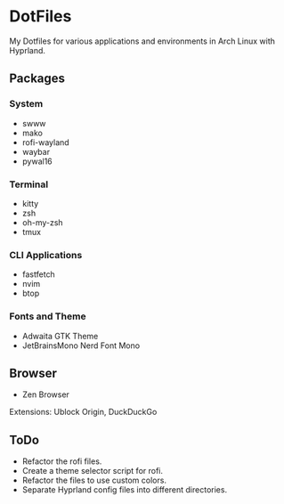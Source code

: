 # DotFiles

My Dotfiles for various applications and environments in Arch Linux with Hyprland.

## Packages

### System

- swww
- mako
- rofi-wayland
- waybar
- pywal16

### Terminal

- kitty
- zsh
- oh-my-zsh
- tmux

### CLI Applications

- fastfetch
- nvim
- btop

### Fonts and Theme

- Adwaita GTK Theme
- JetBrainsMono Nerd Font Mono

## Browser

- Zen Browser

Extensions: Ublock Origin, DuckDuckGo

## ToDo

- Refactor the rofi files.
- Create a theme selector script for rofi.
- Refactor the files to use custom colors.
- Separate Hyprland config files into different directories.
